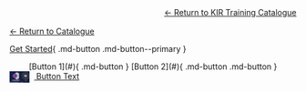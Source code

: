 <div style="text-align: right; margin-bottom: 1rem;">
  <a href="https://your-catalogue-url.com" class="md-button md-button--primary">
    ← Return to KIR Training Catalogue
  </a>
</div>

<div class="catalog-return">
  <a href="https://your-catalogue-url.com">← Return to Catalogue</a>
</div>


[Get Started](www.google.com){ .md-button .md-button--primary }

<div markdown style="text-align: center;">
[Button 1](#){ .md-button } [Button 2](#){ .md-button .md-button }
</div>

<a href="#link" class="md-button md-button--primary">
  <img src="./images/kir_oxford_combined_logo.png" style="height: 20px; vertical-align: middle; margin-right: 8px;">
  Button Text
</a>


